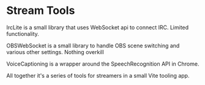 # Stream Tools

IrcLite is a small library that uses WebSocket api to connect IRC.
Limited functionality.

OBSWebSocket is a small library to handle OBS scene switching and various other settings. Nothing overkill 

VoiceCaptioning is a wrapper around the SpeechRecognition API in Chrome.

All together it's a series of tools for streamers in a small Vite tooling app.
